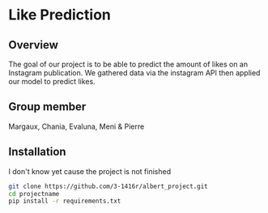 # Like Prediction

## Overview
The goal of our project is to be able to predict the amount of likes on an Instagram publication. We gathered data via the instagram API then applied our model to predict likes.
## Group member
Margaux, Chania, Evaluna, Meni & Pierre

## Installation
I don't know yet cause the project is not finished


```bash
git clone https://github.com/3-1416r/albert_project.git
cd projectname
pip install -r requirements.txt
